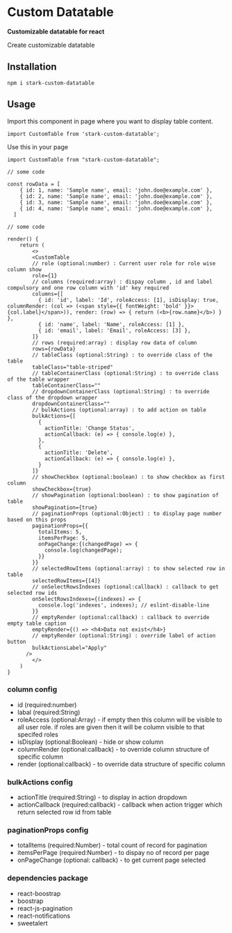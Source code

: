 # Custom Datatable

**Customizable datatable for react**


Create customizable datatable


## Installation

```
npm i stark-custom-datatable
```


## Usage

Import this component in page where you want to display table content.

```
import CustomTable from 'stark-custom-datatable';
```


Use this in your page


```
import CustomTable from "stark-custom-datatable";

// some code

const rowData = [
    { id: 1, name: 'Sample name', email: 'john.doe@example.com' },
    { id: 2, name: 'Sample name', email: 'john.doe@example.com' },
    { id: 3, name: 'Sample name', email: 'john.doe@example.com' },
    { id: 4, name: 'Sample name', email: 'john.doe@example.com' },
  ]

// some code

render() {
    return (
        <>
        <CustomTable
        // role (optional:number) : Current user role for role wise column show
        role={1}
        // columns (required:array) : dispay column , id and label compulsory and one row column with 'id' key required  
        columns={[
          { id: 'id', label: 'Id', roleAccess: [1], isDisplay: true, columnRender: (col => (<span style={{ fontWeight: 'bold' }}>{col.label}</span>)), render: (row) => { return (<b>{row.name}</b>) } },
          { id: 'name', label: 'Name', roleAccess: [1] },
          { id: 'email', label: 'Email', roleAccess: [3] },
        ]}
        // rows (required:array) : display row data of column
        rows={rowData}
        // tableClass (optional:String) : to override class of the table
        tableClass="table-striped"
        // tableContainerClass (optional:String) : to override class of the table wrapper
        tableContainerClass=""
        // dropdownContainerClass (optional:String) : to override class of the dropdown wrapper
        dropdownContainerClass=""
        // bulkActions (optional:array) : to add action on table
        bulkActions={[
          {
            actionTitle: 'Change Status',
            actionCallback: (e) => { console.log(e) },
          },
          {
            actionTitle: 'Delete',
            actionCallback: (e) => { console.log(e) },
          }
        ]}
        // showCheckbox (optional:boolean) : to show checkbox as first column
        showCheckbox={true}
        // showPagination (optional:boolean) : to show pagination of table
        showPagination={true}
        // paginationProps (optional:Object) : to display page number based on this props
        paginationProps={{
          totalItems: 5,
          itemsPerPage: 5,
          onPageChange:{(changedPage) => {
            console.log(changedPage);
          }}
        }}
        // selectedRowItems (optional:array) : to show selected row in table
        selectedRowItems={[4]}
        // onSelectRowsIndexes (optional:callback) : callback to get selected row ids
        onSelectRowsIndexes={(indexes) => {
          console.log('indexes', indexes); // eslint-disable-line
        }}
        // emptyRender (optional:callback) : callback to override empty table caption
        emptyRender={() => <h4>Data not exist</h4>}
        // emptyRender (optional:String) : override label of action button
        bulkActionsLabel="Apply"
      />
        </>
    )
}

```
### column config
* id (required:number)
* labal (required:String)
* roleAccess (optional:Array) - if empty then this column will be visible to all user role. if roles are given then it will be column visible to that specifed roles
* isDisplay (optional:Boolean) - hide or show column
* columnRender (optional:callback) - to override column structure of specific column
* render (optional:callback) - to override data structure of specific column
 
### bulkActions config
* actionTitle (required:String) - to display in action dropdown
* actionCallback (required:callback) - callback when action trigger which return selected row id from table

### paginationProps config
* totalItems (required:Number) - total count of record for pagination
* itemsPerPage (required:Number) - to dispay no of record per page
* onPageChange (optional: callback) - to get current page selected

### dependencies package

* react-boostrap
* boostrap
* react-js-pagination
* react-notifications
* sweetalert


